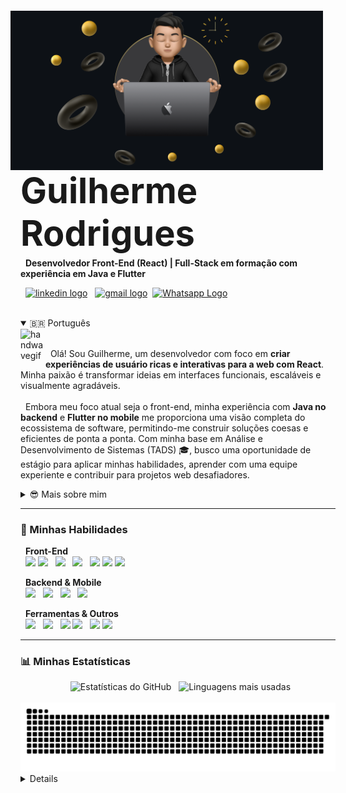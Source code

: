 <img align="right" width="500px" style="margin-top: -20px; margin-right: 20px;" src="img/banner.png">

<h3 align="left" style="font-size: 4em; margin-bottom: 0; line-height: 1.2;">Guilherme Rodrigues</h3>
<p align="left" style="margin-top: 5px;">
  <strong>Desenvolvedor Front-End (React) | Full-Stack em formação com experiência em Java e Flutter</strong>
</p>
<p align="left" style="margin-top: 5px;">
  <a href="https://www.linkedin.com/in/gui-ccr-" target="_blank"><img src="https://raw.githubusercontent.com/maurodesouza/profile-readme-generator/master/src/assets/icons/social/linkedin/default.svg" width="45" height="33" alt="linkedin logo"/></a>
  <a href="mailto:guilhermerodrigues6484@gmail.com" target="_blank"><img src="https://raw.githubusercontent.com/maurodesouza/profile-readme-generator/master/src/assets/icons/social/gmail/default.svg" width="45" height="33" alt="gmail logo" /></a>
 <a href="https://wa.me/5533998217341" target="_blank"><img src="https://raw.githubusercontent.com/maurodesouza/profile-readme-generator/master/src/assets/icons/social/whatsapp/default.svg" width="45" height="33" alt="Whatsapp Logo" /></a>
</p>

<div style="clear: both;"></div> 

<details open>
<summary>🇧🇷 Português</summary>
  
<img alt="handwavegif" src="https://user-images.githubusercontent.com/39513876/112366216-8cfe7400-8cfe-11eb-8116-7d3dbae20e97.gif" width='40' align="left"/>
<p align="left">
  Olá! Sou Guilherme, um desenvolvedor com foco em <strong>criar experiências de usuário ricas e interativas para a web com React</strong>. Minha paixão é transformar ideias em interfaces funcionais, escaláveis e visualmente agradáveis.
  <br/><br/>
  Embora meu foco atual seja o front-end, minha experiência com <strong>Java no backend</strong> e <strong>Flutter no mobile</strong> me proporciona uma visão completa do ecossistema de software, permitindo-me construir soluções coesas e eficientes de ponta a ponta. Com minha base em Análise e Desenvolvimento de Sistemas (TADS) 🎓, busco uma oportunidade de estágio para aplicar minhas habilidades, aprender com uma equipe experiente e contribuir para projetos web desafiadores.
</p>

<details>
  <summary>😎 Mais sobre mim</summary>
  <br>
  - 🎓 Graduando em Análise e Desenvolvimento de Sistemas no Instituto Federal do Norte de Minas Gerais (IFNMG), com previsão de término em 2027.
  <br>
  - 🌱 Atualmente aprofundando meus conhecimentos no ecossistema React, componentização e gerenciamento de estado.
  <br>
  - 📄 Você pode conferir meu <a href="https://drive.google.com/file/d/1p9HDEpxhFtN4wEg9mEUte1UXVDjfciSm/view?usp=sharing">currículo</a> para mais detalhes, ou então de uma olhada no <a href="https://gui-ccr.github.io/Portifolio-Website/">Meu Portifolio<a/>.
</details>

---

### 🚀 Minhas Habilidades

<p align="left">
  <strong>Front-End</strong><br>
  <img src="https://img.shields.io/badge/React-20232A?style=plastic&logo=react&logoColor=61DAFB">
  <img src="https://img.shields.io/badge/TypeScript-3178C6?style=plastic&logo=TypeScript&logoColor=FFF">
  <img src="https://img.shields.io/badge/JavaScript-F7DF1E?style=plastic&logo=javascript&logoColor=black">
  <img src="https://img.shields.io/badge/HTML5-E34F26?style=plastic&logo=html5&logoColor=white">
  <img src="https://img.shields.io/badge/CSS3-1572B6?style=plastic&logo=css3&logoColor=white">
  <img src="https://img.shields.io/badge/Bootstrap-7952B3?style=plastic&logo=bootstrap&logoColor=white">
  <img src="https://img.shields.io/badge/Material%20UI-007FFF?style=plastic&logo=mui&logoColor=white">
</p>
<p align="left">
  <strong>Backend & Mobile</strong><br>
  <img src="https://img.shields.io/badge/Java-ED8B00?style=plastic&logo=openjdk&logoColor=white">
  <img src="https://img.shields.io/badge/C%2B%2B-00599C?style=plastic&logo=cplusplus&logoColor=white">
  <img src="https://img.shields.io/badge/Dart-0175C2?style=plastic&logo=dart&logoColor=white">
  <img src="https://img.shields.io/badge/Flutter-02569B?style=plastic&logo=flutter&logoColor=white">
</p>
<p align="left">
  <strong>Ferramentas & Outros</strong><br>
  <img src="https://img.shields.io/badge/Git-F05032?style=plastic&logo=git&logoColor=white">
  <img src="https://img.shields.io/badge/GitHub-181717?style=plastic&logo=github&logoColor=white">
  <img src="https://img.shields.io/badge/SQL-025E8C?style=plastic&logo=postgresql&logoColor=white">
  <img src="https://img.shields.io/badge/PostgreSQL-316192?style=plastic&logo=postgresql&logoColor=white">
  <img src="https://img.shields.io/badge/Maven-C71A36?style=plastic&logo=apachemaven&logoColor=white">
  <img src="https://img.shields.io/badge/Supabase-3ECF8E?style=plastic&logo=supabase&logoColor=white">
</p>

---

### 📊 Minhas Estatísticas
<div align="center">
  <img src="https://github-readme-stats.vercel.app/api?username=gui-ccr&show_icons=true&include_all_commits=true&count_private=true&theme=gruvbox&locale=pt-br&hide_border=true&cache_seconds=3600" height="150" alt="Estatísticas do GitHub" />
  <img src="https://github-readme-stats.vercel.app/api/top-langs?username=gui-ccr&locale=pt-br&layout=compact&card_width=320&langs_count=5&theme=gruvbox&hide_border=true&cache_seconds=3600" height="150" alt="Linguagens mais usadas" />
</div>
<div align="center">
  <img src="https://raw.githubusercontent.com/gui-ccr/gui-ccr/output/github-contribution-grid-snake-golden.svg" alt="Snake animation" />
</div>

</details>

<details>
<summary>🇬🇧 English</summary>
  
<img alt="handwavegif" src="https://user-images.githubusercontent.com/39513876/112366216-8cfe7400-8cfe-11eb-8116-7d3dbae20e97.gif" width='40' align="left"/>
<p align="left">
  Hi! I'm Guilherme, a developer focused on <strong>crafting rich and interactive user experiences for the web with React</strong>. My passion is to turn ideas into functional, scalable, and visually appealing interfaces.
  <br/><br/>
  While my actual focus is front-end, my experience with <strong>Java on the backend</strong> and <strong>Flutter for mobile</strong> gives me a comprehensive view of the software ecosystem, enabling me to build cohesive and efficient end-to-end solutions. With my background in Systems Analysis and Development (TADS) 🎓, I am seeking an internship opportunity to apply my skills, learn from an experienced team, and contribute to challenging web projects.
</p>

<details>
  <summary>😎 More about me</summary>
  <br>
  - 🎓 Undergraduate in Systems Analysis and Development at the Federal Institute of North Minas Gerais (IFNMG), expected to graduate in 2027.
  <br>
  - 🌱 Currently deepening my knowledge of the React ecosystem, componentization, and state management.
  <br>
  - 📄 You can check my <a href="https://drive.google.com/file/d/1p9HDEpxhFtN4wEg9mEUte1UXVDjfciSm/view?usp=sharing">resume</a> for more details or you can take a look at my <a href="https://gui-ccr.github.io/Portifolio-Website/">Portfolio<a/>.
</details>

---
### 🚀 My Skills

<p align="left">
  <strong>Front-End</strong><br>
  <img src="https://img.shields.io/badge/React-20232A?style=plastic&logo=react&logoColor=61DAFB">
  <img src="https://img.shields.io/badge/TypeScript-3178C6?style=plastic&logo=TypeScript&logoColor=FFF">
  <img src="https://img.shields.io/badge/JavaScript-F7DF1E?style=plastic&logo=javascript&logoColor=black">
  <img src="https://img.shields.io/badge/HTML5-E34F26?style=plastic&logo=html5&logoColor=white">
  <img src="https://img.shields.io/badge/CSS3-1572B6?style=plastic&logo=css3&logoColor=white">
  <img src="https://img.shields.io/badge/Bootstrap-7952B3?style=plastic&logo=bootstrap&logoColor=white">
  <img src="https://img.shields.io/badge/Material%20UI-007FFF?style=plastic&logo=mui&logoColor=white">
</p>
<p align="left">
  <strong>Backend & Mobile</strong><br>
  <img src="https://img.shields.io/badge/Java-ED8B00?style=plastic&logo=openjdk&logoColor=white">
  <img src="https://img.shields.io/badge/C%2B%2B-00599C?style=plastic&logo=cplusplus&logoColor=white">
  <img src="https://img.shields.io/badge/Dart-0175C2?style=plastic&logo=dart&logoColor=white">
  <img src="https://img.shields.io/badge/Flutter-02569B?style=plastic&logo=flutter&logoColor=white">
</p>
<p align="left">
  <strong>Tools & Others</strong><br>
  <img src="https://img.shields.io/badge/Git-F05032?style=plastic&logo=git&logoColor=white">
  <img src="https://img.shields.io/badge/GitHub-181717?style=plastic&logo=github&logoColor=white">
  <img src="https://img.shields.io/badge/SQL-025E8C?style=plastic&logo=postgresql&logoColor=white">
  <img src="https://img.shields.io/badge/PostgreSQL-316192?style=plastic&logo=postgresql&logoColor=white">
  <img src="https://img.shields.io/badge/Maven-C71A36?style=plastic&logo=apachemaven&logoColor=white">
  <img src="https://img.shields.io/badge/Supabase-3ECF8E?style=plastic&logo=supabase&logoColor=white">
</p>

---

### 📊 My Stats
<div align="center">
  <img src="https://github-readme-stats.vercel.app/api?username=gui-ccr&show_icons=true&include_all_commits=true&count_private=true&theme=gruvbox&locale=en&hide_border=true&cache_seconds=3600" height="150" alt="GitHub Stats" />
  <img src="https://github-readme-stats.vercel.app/api/top-langs?username=gui-ccr&locale=en&layout=compact&card_width=320&langs_count=5&theme=gruvbox&hide_border=true&cache_seconds=3600" height="150" alt="Top Languages" />
</div>
<div align="center">
  <img src="https://raw.githubusercontent.com/gui-ccr/gui-ccr/output/github-contribution-grid-snake-golden.svg" alt="Snake animation" />
</div>

</details>
